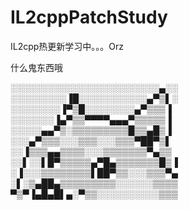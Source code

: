 # IL2cppPatchStudy
IL2cpp热更新学习中。。。Orz

什么鬼东西哦

  ░░░░░░░░░░░░░░░░░░░░░░░░▄░░
  ░░░░░░░░░▐█░░░░░░░░░░░▄▀▒▌░
  ░░░░░░░░▐▀▒█░░░░░░░░▄▀▒▒▒▐
  ░░░░░░░▐▄▀▒▒▀▀▀▀▄▄▄▀▒▒▒▒▒▐
  ░░░░░▄▄▀▒░▒▒▒▒▒▒▒▒▒█▒▒▄█▒▐
  ░░░▄▀▒▒▒░░░▒▒▒░░░▒▒▒▀██▀▒▌
  ░░▐▒▒▒▄▄▒▒▒▒░░░▒▒▒▒▒▒▒▀▄▒▒
  ░░▌░░▌█▀▒▒▒▒▒▄▀█▄▒▒▒▒▒▒▒█▒▐
  ░▐░░░▒▒▒▒▒▒▒▒▌██▀▒▒░░░▒▒▒▀▄
  ░▌░▒▄██▄▒▒▒▒▒▒▒▒▒░░░░░░▒▒▒▒
  ▀▒▀▐▄█▄█▌▄░▀▒▒░░░░░░░░░░▒▒▒
